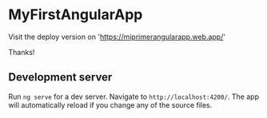 # MyFirstAngularApp

Visit the deploy version on 'https://miprimerangularapp.web.app/'

Thanks!
## Development server

Run `ng serve` for a dev server. Navigate to `http://localhost:4200/`. The app will automatically reload if you change any of the source files.

